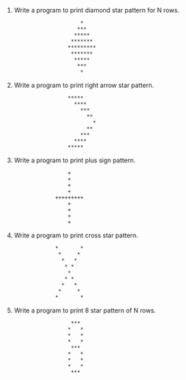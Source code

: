 1. Write a program to print diamond star pattern for N rows.

                            *
                           ***
                          *****
                         *******
                        *********
                         *******
                          *****
                           ***
                            *

2. Write a program to print right arrow star pattern.

                        *****
                          ****
                            ***
                              **
                                *
                              **
                            ***
                          ****
                        *****

3. Write a program to print plus sign pattern.

                        +
                        +
                        +
                        +
                    +++++++++
                        +
                        +
                        +
                        +

4. Write a program to print cross star pattern.

                    *       *
                     *     *
                      *   *
                       * *
                        *
                       * *
                      *   *
                     *     *
                    *       *

5. Write a program to print 8 star pattern of N rows.

                         ***
                        *   *
                        *   *
                        *   *
                         ***
                        *   *
                        *   *
                        *   *
                         ***
